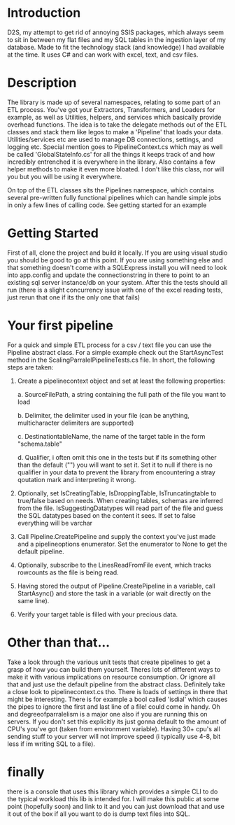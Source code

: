# Introduction 
D2S, my attempt to get rid of annoying SSIS packages, which always seem to sit in between my flat files and my SQL tables in the ingestion layer of my database. Made to fit the technology stack (and knowledge) I had available at the time. It uses C# and can work with excel, text, and csv files.

# Description
The library is made up of several namespaces, relating to some part of an ETL process. You've got your Extractors, Transformers, and Loaders for example, as well as Utilities, helpers, and services which basically provide overhead functions. The idea is to take the delegate methods out of the ETL classes and stack them like legos to make a 'Pipeline' that loads your data. Utilities/services etc are used to manage DB connections, settings, and logging etc. Special mention goes to PipelineContext.cs which may as well be called 'GlobalStateInfo.cs' for all the things it keeps track of and how incredibly entrenched it is everywhere in the library. Also contains a few helper methods to make it even more bloated. I don't like this class, nor will you but you will be using it everywhere.

On top of the ETL classes sits the Pipelines namespace, which contains several pre-written fully functional pipelines which can handle simple jobs in only a few lines of calling code. See getting started for an example

# Getting Started
First of all, clone the project and build it locally. If you are using visual studio you should be good to go at this point. If you are using something else and that something doesn't come with a SQLExpress install you will need to look into app.config and update the connectionstring in there to point to an existing sql server instance/db on your system. After this the tests should all run (there is a slight concurrency issue with one of the excel reading tests, just rerun that one if its the only one that fails)

# Your first pipeline
For a quick and simple ETL process for a csv / text file you can use the Pipeline abstract class. For a simple example check out the StartAsyncTest method in the ScalingParralelPipelineTests.cs file. In short, the following steps are taken:

1. Create a pipelinecontext object and set at least the following properties:

    a. SourceFilePath, a string containing the full path of the file you want to load
  
    b. Delimiter, the delimiter used in your file (can be anything, multicharacter delimiters are supported)
  
    c. DestinationtableName, the name of the target table in the form "schema.table"
  
    d. Qualifier, i often omit this one in the tests but if its something other than the default ("") you will want to set it. Set it to null if there is no qualifier in your data to prevent the library from encountering a stray qoutation mark and interpreting it wrong.

2. Optionally, set IsCreatingTable, IsDroppingTable, IsTruncatingtable to true/false based on needs. When creating tables, schemas are inferred from the file. IsSuggestingDatatypes will read part of the file and guess the SQL datatypes based on the content it sees. If set to false everything will be varchar
3. Call Pipeline.CreatePipeline and supply the context you've just made and a pipelineoptions enumerator. Set the enumerator to None to get the default pipeline.
4. Optionally, subscribe to the LinesReadFromFile event, which tracks rowcounts as the file is being read.
5. Having stored the output of Pipeline.CreatePipeline in a variable, call StartAsync() and store the task in a variable (or wait directly on the same line).
6. Verify your target table is filled with your precious data.
  

# Other than that...
Take a look through the various unit tests that create pipelines to get a grasp of how you can build them yourself. Theres lots of different ways to make it with various implications on resource consumption. Or ignore all that and just use the default pipeline from the abstract class. Definitely take a close look to pipelinecontext.cs tho. There is loads of settings in there that might be interesting. There is for example a bool called 'isdial' which causes the pipes to ignore the first and last line of a file! could come in handy. Oh and degreeofparralelism is a major one also if you are running this on servers. If you don't set this explicitly its just gonna default to the amount of CPU's you've got (taken from environment variable). Having 30+ cpu's all sending stuff to your server will not improve speed (i typically use 4-8, bit less if im writing SQL to a file).

# finally
there is a console that uses this library which provides a simple CLI to do the typical workload this lib is intended for. I will make this public at some point (hopefully soon) and link to it and you can just download that and use it out of the box if all you want to do is dump text files into SQL.

